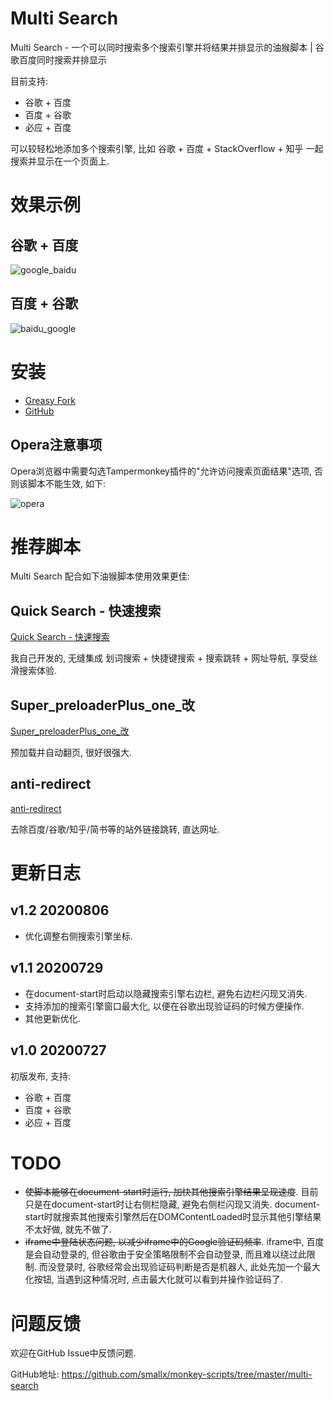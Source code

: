 # Multi Search

Multi Search - 一个可以同时搜索多个搜索引擎并将结果并排显示的油猴脚本 | 谷歌百度同时搜索并排显示

目前支持:
- 谷歌 + 百度
- 百度 + 谷歌
- 必应 + 百度

可以较轻松地添加多个搜索引擎, 比如 谷歌 + 百度 + StackOverflow + 知乎 一起搜索并显示在一个页面上.

# 效果示例

## 谷歌 + 百度

![google_baidu](https://github.com/smallx/monkey-scripts/raw/master/multi-search/images/google_baidu.gif)

## 百度 + 谷歌

![baidu_google](https://github.com/smallx/monkey-scripts/raw/master/multi-search/images/baidu_google.gif)

# 安装

- [Greasy Fork](https://greasyfork.org/zh-CN/scripts/407794)
- [GitHub](https://github.com/smallx/monkey-scripts/raw/master/multi-search/multi-search.user.js)

## Opera注意事项

Opera浏览器中需要勾选Tampermonkey插件的"允许访问搜索页面结果"选项, 否则该脚本不能生效, 如下:

![opera](https://github.com/smallx/monkey-scripts/raw/master/multi-search/images/opera.png)

# 推荐脚本

Multi Search 配合如下油猴脚本使用效果更佳:

## Quick Search - 快速搜索

[Quick Search - 快速搜索](https://greasyfork.org/zh-CN/scripts/408250)

我自己开发的, 无缝集成 划词搜索 + 快捷键搜索 + 搜索跳转 + 网址导航, 享受丝滑搜索体验.

## Super_preloaderPlus_one_改

[Super_preloaderPlus_one_改](https://greasyfork.org/zh-CN/scripts/33522)

预加载并自动翻页, 很好很强大.

## anti-redirect

[anti-redirect](https://greasyfork.org/zh-CN/scripts/11915)

去除百度/谷歌/知乎/简书等的站外链接跳转, 直达网址.

# 更新日志

## v1.2 20200806
- 优化调整右侧搜索引擎坐标.

## v1.1 20200729
- 在document-start时启动以隐藏搜索引擎右边栏, 避免右边栏闪现又消失.
- 支持添加的搜索引擎窗口最大化, 以便在谷歌出现验证码的时候方便操作.
- 其他更新优化.

## v1.0 20200727
初版发布, 支持:
- 谷歌 + 百度
- 百度 + 谷歌
- 必应 + 百度

# TODO

- ~~使脚本能够在document-start时运行, 加快其他搜索引擎结果呈现速度~~. 目前只是在document-start时让右侧栏隐藏, 避免右侧栏闪现又消失. document-start时就搜索其他搜索引擎然后在DOMContentLoaded时显示其他引擎结果不太好做, 就先不做了.
- ~~iframe中登陆状态问题, 以减少iframe中的Google验证码频率~~. iframe中, 百度是会自动登录的, 但谷歌由于安全策略限制不会自动登录, 而且难以绕过此限制. 而没登录时, 谷歌经常会出现验证码判断是否是机器人, 此处先加一个最大化按钮, 当遇到这种情况时, 点击最大化就可以看到并操作验证码了.

# 问题反馈

欢迎在GitHub Issue中反馈问题.

GitHub地址: https://github.com/smallx/monkey-scripts/tree/master/multi-search
